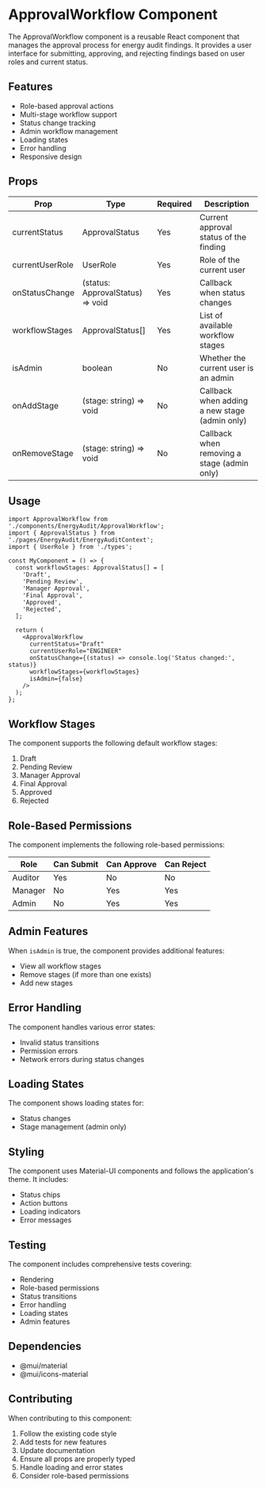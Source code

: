 # ApprovalWorkflow Component

The ApprovalWorkflow component is a reusable React component that manages the approval process for energy audit findings. It provides a user interface for submitting, approving, and rejecting findings based on user roles and current status.

## Features

- Role-based approval actions
- Multi-stage workflow support
- Status change tracking
- Admin workflow management
- Loading states
- Error handling
- Responsive design

## Props

| Prop | Type | Required | Description |
|------|------|----------|-------------|
| currentStatus | ApprovalStatus | Yes | Current approval status of the finding |
| currentUserRole | UserRole | Yes | Role of the current user |
| onStatusChange | (status: ApprovalStatus) => void | Yes | Callback when status changes |
| workflowStages | ApprovalStatus[] | Yes | List of available workflow stages |
| isAdmin | boolean | No | Whether the current user is an admin |
| onAddStage | (stage: string) => void | No | Callback when adding a new stage (admin only) |
| onRemoveStage | (stage: string) => void | No | Callback when removing a stage (admin only) |

## Usage

```tsx
import ApprovalWorkflow from './components/EnergyAudit/ApprovalWorkflow';
import { ApprovalStatus } from './pages/EnergyAudit/EnergyAuditContext';
import { UserRole } from './types';

const MyComponent = () => {
  const workflowStages: ApprovalStatus[] = [
    'Draft',
    'Pending Review',
    'Manager Approval',
    'Final Approval',
    'Approved',
    'Rejected',
  ];

  return (
    <ApprovalWorkflow
      currentStatus="Draft"
      currentUserRole="ENGINEER"
      onStatusChange={(status) => console.log('Status changed:', status)}
      workflowStages={workflowStages}
      isAdmin={false}
    />
  );
};
```

## Workflow Stages

The component supports the following default workflow stages:
1. Draft
2. Pending Review
3. Manager Approval
4. Final Approval
5. Approved
6. Rejected

## Role-Based Permissions

The component implements the following role-based permissions:

| Role | Can Submit | Can Approve | Can Reject |
|------|------------|-------------|------------|
| Auditor | Yes | No | No |
| Manager | No | Yes | Yes |
| Admin | No | Yes | Yes |

## Admin Features

When `isAdmin` is true, the component provides additional features:
- View all workflow stages
- Remove stages (if more than one exists)
- Add new stages

## Error Handling

The component handles various error states:
- Invalid status transitions
- Permission errors
- Network errors during status changes

## Loading States

The component shows loading states for:
- Status changes
- Stage management (admin only)

## Styling

The component uses Material-UI components and follows the application's theme. It includes:
- Status chips
- Action buttons
- Loading indicators
- Error messages

## Testing

The component includes comprehensive tests covering:
- Rendering
- Role-based permissions
- Status transitions
- Error handling
- Loading states
- Admin features

## Dependencies

- @mui/material
- @mui/icons-material

## Contributing

When contributing to this component:
1. Follow the existing code style
2. Add tests for new features
3. Update documentation
4. Ensure all props are properly typed
5. Handle loading and error states
6. Consider role-based permissions 
